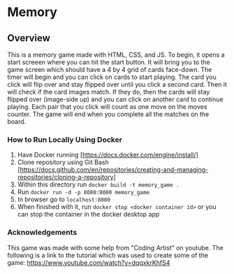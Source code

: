 # Memory

## Overview

This is a memory game made with HTML, CSS, and JS. To begin, it opens a start screeen where you can hit the start button. It will bring you to the game screen which should have a 4 by 4 grid of cards face-down. The timer will begin and you can click on cards to start playing. The card you click will flip over and stay flipped over until you click a second card. Then it will check if the card images match. If they do, then the cards will stay flipped over (image-side up) and you can click on another card to continue playing. Each pair that you click will count as one move on the moves counter. The game will end when you complete all the matches on the board. 

### How to Run Locally Using Docker

1. Have Docker running [https://docs.docker.com/engine/install/]
2. Clone repository using Git Bash [https://docs.github.com/en/repositories/creating-and-managing-repositories/cloning-a-repository]
3. Within this directory run `docker build -t memory_game .`
4. Run `docker run -d -p 8080:8080 memory_game`
5. In browser go to `localhost:8080`
6. When finished with it, run `docker stop <docker container id>` or you can stop the container in the docker desktop app

### Acknowledgements

This game was made with some help from "Coding Artist" on youtube. The following is a link to the tutorial which was used to create some of the game: https://www.youtube.com/watch?v=dqqxkrKhfS4
